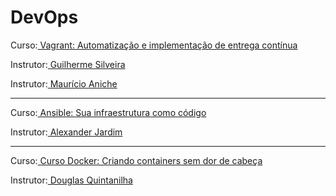 # DevOps

<p>Curso:<a href="https://www.alura.com.br/curso-online-devops-com-vagrant-e-puppet"> Vagrant: Automatização e implementação de entrega contínua</a></p>
<p>Instrutor:<a href="https://cursos.alura.com.br/user/guilherme-silveira"> Guilherme Silveira </a></p>
<p>Instrutor:<a href="https://cursos.alura.com.br/user/mauricio-aniche"> Maurício Aniche </a></p>
<hr/>
<p>Curso:<a href="https://www.alura.com.br/curso-online-infraestrutura-como-codigo-com-ansible"> Ansible: Sua infraestrutura como código</a></p>
<p>Instrutor:<a href="https://cursos.alura.com.br/user/alexander-ramos-jardim"> Alexander Jardim </a></p>
<hr/>
<p>Curso:<a href="https://www.alura.com.br/curso-online-docker-e-docker-compose"> Curso Docker: Criando containers sem dor de cabeça</a></p>
<p>Instrutor:<a href="https://cursos.alura.com.br/user/douglasquintanilha"> Douglas Quintanilha </a></p>

